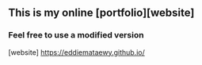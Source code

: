## This is my online [portfolio][website]

### Feel free to use a modified version

[website] https://eddiemataewy.github.io/